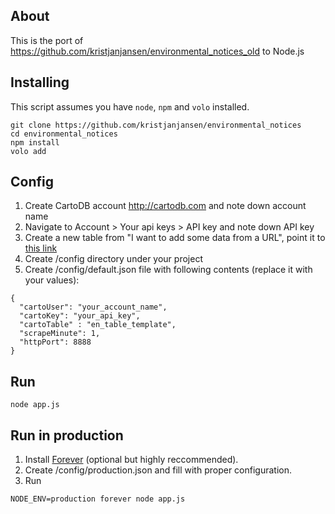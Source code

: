## About 

This is the port of https://github.com/kristjanjansen/environmental_notices_old to Node.js

## Installing

This script assumes you have ```node```, ```npm``` and ```volo``` installed.

```
git clone https://github.com/kristjanjansen/environmental_notices
cd environmental_notices
npm install
volo add
```

## Config

1. Create CartoDB account http://cartodb.com and note down account name
2. Navigate to Account > Your api keys > API key and note down API key
3. Create a new table from "I want to add some data from a URL", point it to [this link](https://raw.github.com/gist/3736497/dddb4ade9a6bba9275ba59066ae2ababaa00cf3d/en_table_template.csv)
4. Create /config directory under your project
5. Create /config/default.json file with following contents (replace it with your values):

```
{
  "cartoUser": "your_account_name",
  "cartoKey": "your_api_key",
  "cartoTable" : "en_table_template",
  "scrapeMinute": 1,
  "httpPort": 8888
}
```

## Run

```
node app.js
```

## Run in production

1. Install [Forever](https://github.com/nodejitsu/forever) (optional but highly reccommended).
1. Create /config/production.json and fill with proper configuration.
2. Run

```
NODE_ENV=production forever node app.js
```

